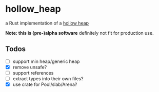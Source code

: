 # hollow_heap
a Rust implementation of a [hollow heap](http://www.cs.au.dk/~tdh/papers/Hollow-heaps.pdf)

**Note: this is (pre-)alpha software** definitely not fit for production use.

## Todos
+ [ ] support min heap/generic heap
+ [x] remove unsafe?
+ [ ] support references
+ [ ] extract types into their own files?
+ [x] use crate for Pool/slab/Arena?
